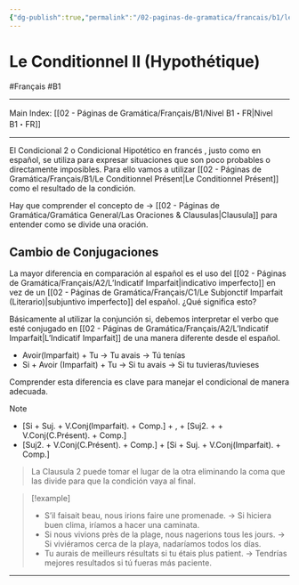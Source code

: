 ```yaml
---
{"dg-publish":true,"permalink":"/02-paginas-de-gramatica/francais/b1/le-conditionnel-ii-hypothetique/"}
---
```


# Le Conditionnel II (Hypothétique)
#Français #B1
___
Main Index: [[02 - Páginas de Gramática/Français/B1/Nivel B1・FR\|Nivel B1・FR]]
___
El Condicional 2 o Condicional Hipotético en francés , justo como en español, se utiliza para expresar situaciones que son poco probables o directamente imposibles. Para ello vamos a utilizar [[02 - Páginas de Gramática/Français/B1/Le Conditionnel Présent\|Le Conditionnel Présent]] como el resultado de la condición.

Hay que comprender el concepto de → [[02 - Páginas de Gramática/Gramática General/Las Oraciones & Clausulas\|Clausula]] para entender como se divide una oración.

## Cambio de Conjugaciones
La mayor diferencia en comparación al español es el uso del [[02 - Páginas de Gramática/Français/A2/L’Indicatif Imparfait\|indicativo imperfecto]] en vez de un [[02 - Páginas de Gramática/Français/C1/Le Subjonctif Imparfait (Literario)\|subjuntivo imperfecto]] del español. ¿Qué significa esto?

Básicamente al utilizar la conjunción si, debemos interpretar el verbo que esté conjugado en [[02 - Páginas de Gramática/Français/A2/L’Indicatif Imparfait\|L’Indicatif Imparfait]] de una manera diferente desde el español.

- Avoir(Imparfait) + Tu → Tu avais → Tú tenías
- Si + Avoir (Imparfait) + Tu → Si tu avais → Si tu tuvieras/tuvieses

Comprender esta diferencia es clave para manejar el condicional de manera adecuada.


> [!NOTE] 
> - [Si + Suj. + V.Conj(Imparfait). + Comp.] + , + [Suj2. + + V.Conj(C.Présent). + Comp.]
> - [Suj2. + V.Conj(C.Présent). + Comp.] + [Si + Suj. + V.Conj(Imparfait). + Comp.]

> La Clausula 2 puede tomar el lugar de la otra eliminando la coma que las divide para que la condición vaya al final.

> [!example] 
> - S’il faisait beau, nous irions faire une promenade. → Si hiciera buen clima, iríamos a hacer una caminata.
> - Si nous vivions près de la plage, nous nagerions tous les jours. → Si viviéramos cerca de la playa, nadaríamos todos los días.
> - Tu aurais de meilleurs résultats si tu étais plus patient. → Tendrías mejores resultados si tú fueras más paciente.

___
